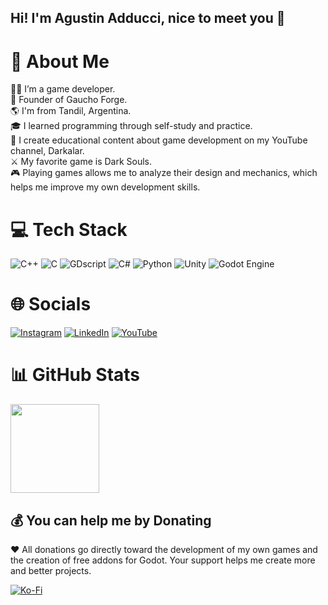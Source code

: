 ## Hi! I'm Agustin Adducci, nice to meet you 👋


# 💫 About Me
👨‍💻​ I’m a game developer.<br>
🚀​ Founder of Gaucho Forge.<br>
🌎​ I'm from Tandil, Argentina.<br>
🎓 I learned programming through self-study and practice.<br>
🫶​ I create educational content about game development on my YouTube channel, Darkalar.<br>
⚔️​ My favorite game is Dark Souls.<br>
🎮 Playing games allows me to analyze their design and mechanics, which helps me improve my own development skills.

# 💻 Tech Stack
![C++](https://img.shields.io/badge/c++-%2300599C.svg?style=for-the-badge&logo=c%2B%2B&logoColor=white) ![C](https://img.shields.io/badge/c-%2300599C.svg?style=for-the-badge&logo=c&logoColor=white) ![GDscript](https://img.shields.io/badge/gdscript-%23000000?style=for-the-badge&logo=godot-engine&logoColor=478CBF) ![C#](https://img.shields.io/badge/c%23-%23239120.svg?style=for-the-badge&logo=csharp&logoColor=white) ![Python](https://img.shields.io/badge/python-3670A0?style=for-the-badge&logo=python&logoColor=ffdd54)  ![Unity](https://img.shields.io/badge/unity-%23000000.svg?style=for-the-badge&logo=unity&logoColor=white) ![Godot Engine](https://img.shields.io/badge/GODOT-%23FFFFFF.svg?style=for-the-badge&logo=godot-engine)

# 🌐 Socials
[![Instagram](https://img.shields.io/badge/Instagram-%23E4405F.svg?logo=Instagram&logoColor=white)](https://instagram.com/darkalardev) [![LinkedIn](https://img.shields.io/badge/LinkedIn-%230077B5.svg?logo=linkedin&logoColor=white)](https://linkedin.com/in/agustinadducci) [![YouTube](https://img.shields.io/badge/YouTube-%23FF0000.svg?logo=YouTube&logoColor=white)](https://youtube.com/@darkalardev) 

# 📊 GitHub Stats
<img height="142em" src="https://github-readme-stats.vercel.app/api/top-langs/?username=darkalardev&theme=dracula&hide_border=false&include_all_commits=true&count_private=true&layout=compact"/>

## 💰 You can help me by Donating
❤️​ All donations go directly toward the development of my own games and the creation of free addons for Godot. Your support helps me create more and better projects.<br>
  
[![Ko-Fi](https://img.shields.io/badge/Ko--fi-F16061?style=for-the-badge&logo=ko-fi&logoColor=white)](https://ko-fi.com/darkalardev) 

